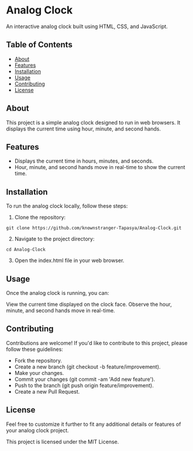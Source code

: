 # Analog Clock

An interactive analog clock built using HTML, CSS, and JavaScript.

## Table of Contents

- [About](#about)
- [Features](#features)
- [Installation](#installation)
- [Usage](#usage)
- [Contributing](#contributing)
- [License](#license)

## About

This project is a simple analog clock designed to run in web browsers. It displays the current time using hour, minute, and second hands.

## Features

- Displays the current time in hours, minutes, and seconds.
- Hour, minute, and second hands move in real-time to show the current time.

## Installation

To run the analog clock locally, follow these steps:

1. Clone the repository:

```
git clone https://github.com/knownstranger-Tapasya/Analog-Clock.git
```
2. Navigate to the project directory:
  ```
 cd Analog-Clock
 ```
3. Open the index.html file in your web browser.

   
## Usage


Once the analog clock is running, you can:

View the current time displayed on the clock face.
Observe the hour, minute, and second hands move in real-time.

## Contributing


Contributions are welcome! If you'd like to contribute to this project, please follow these guidelines:

- Fork the repository.
- Create a new branch (git checkout -b feature/improvement).
- Make your changes.
- Commit your changes (git commit -am 'Add new feature').
- Push to the branch (git push origin feature/improvement).
- Create a new Pull Request.

## License


Feel free to customize it further to fit any additional details or features of your analog clock project.

This project is licensed under the MIT License.
